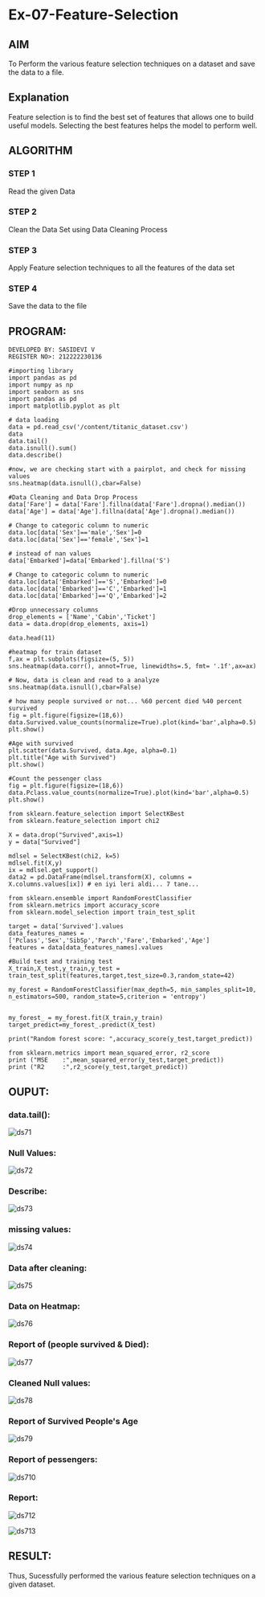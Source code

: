 # Ex-07-Feature-Selection
## AIM
To Perform the various feature selection techniques on a dataset and save the data to a file. 

## Explanation
Feature selection is to find the best set of features that allows one to build useful models.
Selecting the best features helps the model to perform well. 

## ALGORITHM
### STEP 1
Read the given Data
### STEP 2
Clean the Data Set using Data Cleaning Process
### STEP 3
Apply Feature selection techniques to all the features of the data set
### STEP 4
Save the data to the file


## PROGRAM:
```
DEVELOPED BY: SASIDEVI V
REGISTER NO>: 212222230136
```
```
#importing library
import pandas as pd
import numpy as np
import seaborn as sns
import pandas as pd
import matplotlib.pyplot as plt

# data loading
data = pd.read_csv('/content/titanic_dataset.csv')
data
data.tail()
data.isnull().sum()
data.describe()

#now, we are checking start with a pairplot, and check for missing values
sns.heatmap(data.isnull(),cbar=False)

#Data Cleaning and Data Drop Process
data['Fare'] = data['Fare'].fillna(data['Fare'].dropna().median())
data['Age'] = data['Age'].fillna(data['Age'].dropna().median())

# Change to categoric column to numeric
data.loc[data['Sex']=='male','Sex']=0
data.loc[data['Sex']=='female','Sex']=1

# instead of nan values
data['Embarked']=data['Embarked'].fillna('S')

# Change to categoric column to numeric
data.loc[data['Embarked']=='S','Embarked']=0
data.loc[data['Embarked']=='C','Embarked']=1
data.loc[data['Embarked']=='Q','Embarked']=2

#Drop unnecessary columns
drop_elements = ['Name','Cabin','Ticket']
data = data.drop(drop_elements, axis=1)

data.head(11)

#heatmap for train dataset
f,ax = plt.subplots(figsize=(5, 5))
sns.heatmap(data.corr(), annot=True, linewidths=.5, fmt= '.1f',ax=ax)

# Now, data is clean and read to a analyze
sns.heatmap(data.isnull(),cbar=False)

# how many people survived or not... %60 percent died %40 percent survived
fig = plt.figure(figsize=(18,6))
data.Survived.value_counts(normalize=True).plot(kind='bar',alpha=0.5)
plt.show()

#Age with survived
plt.scatter(data.Survived, data.Age, alpha=0.1)
plt.title("Age with Survived")
plt.show()

#Count the pessenger class
fig = plt.figure(figsize=(18,6))
data.Pclass.value_counts(normalize=True).plot(kind='bar',alpha=0.5)
plt.show()

from sklearn.feature_selection import SelectKBest
from sklearn.feature_selection import chi2

X = data.drop("Survived",axis=1)
y = data["Survived"]

mdlsel = SelectKBest(chi2, k=5)
mdlsel.fit(X,y)
ix = mdlsel.get_support()
data2 = pd.DataFrame(mdlsel.transform(X), columns = X.columns.values[ix]) # en iyi leri aldi... 7 tane...

from sklearn.ensemble import RandomForestClassifier
from sklearn.metrics import accuracy_score
from sklearn.model_selection import train_test_split

target = data['Survived'].values
data_features_names = ['Pclass','Sex','SibSp','Parch','Fare','Embarked','Age']
features = data[data_features_names].values

#Build test and training test
X_train,X_test,y_train,y_test = train_test_split(features,target,test_size=0.3,random_state=42)

my_forest = RandomForestClassifier(max_depth=5, min_samples_split=10, n_estimators=500, random_state=5,criterion = 'entropy')


my_forest_ = my_forest.fit(X_train,y_train)
target_predict=my_forest_.predict(X_test)

print("Random forest score: ",accuracy_score(y_test,target_predict))

from sklearn.metrics import mean_squared_error, r2_score
print ("MSE    :",mean_squared_error(y_test,target_predict))
print ("R2     :",r2_score(y_test,target_predict))
```

## OUPUT:
### data.tail():
![ds71](https://github.com/SASIDEVIvenaram/Ex-07-Feature-Selection/assets/118707332/02f8f580-3780-40e1-b804-191fa125e0bf)
### Null Values:
![ds72](https://github.com/SASIDEVIvenaram/Ex-07-Feature-Selection/assets/118707332/05a88478-7db3-468a-aa00-74749b3c1557)
### Describe:
![ds73](https://github.com/SASIDEVIvenaram/Ex-07-Feature-Selection/assets/118707332/2698167c-c887-497a-943a-804a8b452078)
### missing values:

![ds74](https://github.com/SASIDEVIvenaram/Ex-07-Feature-Selection/assets/118707332/861220c1-de5f-4cca-8e88-9476f8f1b4cf)
### Data after cleaning:
![ds75](https://github.com/SASIDEVIvenaram/Ex-07-Feature-Selection/assets/118707332/049d0d1e-69ba-4b80-88ac-0dcf12405eeb)
### Data on Heatmap:
![ds76](https://github.com/SASIDEVIvenaram/Ex-07-Feature-Selection/assets/118707332/661435db-813b-4217-96a8-74b5793e8bc5)

### Report of (people survived & Died):
![ds77](https://github.com/SASIDEVIvenaram/Ex-07-Feature-Selection/assets/118707332/e155a502-3bc5-4475-96d9-9f38eef992f2)
### Cleaned Null values:
![ds78](https://github.com/SASIDEVIvenaram/Ex-07-Feature-Selection/assets/118707332/8cd2b168-8efa-4502-a68f-809d2359bbc1)
### Report of Survived People's Age
![ds79](https://github.com/SASIDEVIvenaram/Ex-07-Feature-Selection/assets/118707332/f3a33d25-64f3-4e25-8e76-b6b1d786a89e)
### Report of pessengers:
![ds710](https://github.com/SASIDEVIvenaram/Ex-07-Feature-Selection/assets/118707332/20adfe2d-3dbe-452d-8918-cf8324591ec1)
### Report:

![ds712](https://github.com/SASIDEVIvenaram/Ex-07-Feature-Selection/assets/118707332/97844d01-95aa-4637-9a18-128e313fd08c)

![ds713](https://github.com/SASIDEVIvenaram/Ex-07-Feature-Selection/assets/118707332/0c49c827-f57d-4831-ab03-6aa867e1d5a7)

## RESULT:

Thus, Sucessfully performed the various feature selection techniques on a given dataset.















